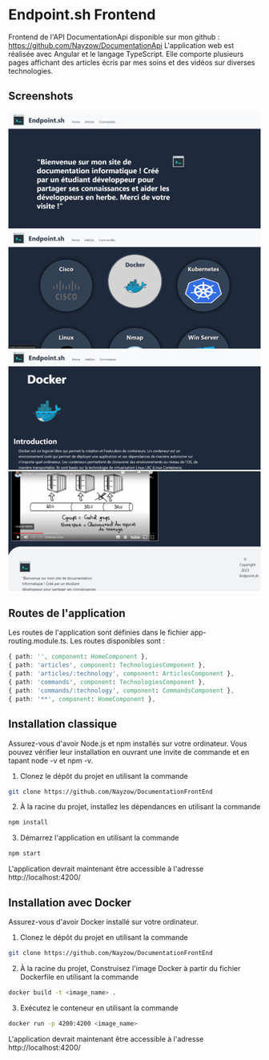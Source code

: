 # Endpoint.sh Frontend

Frontend de l'API DocumentationApi disponible sur mon github : https://github.com/Nayzow/DocumentationApi
L'application web est réalisée avec Angular et le langage TypeScript. Elle comporte plusieurs pages affichant des articles écris par mes soins et des vidéos sur diverses technologies.

## Screenshots

![img.png](resources%2Fimages%2Fscreenshots%2Fimg.png)
![img_1.png](resources%2Fimages%2Fscreenshots%2Fimg_1.png)
![img_2.png](resources%2Fimages%2Fscreenshots%2Fimg_2.png)
![img_3.png](resources%2Fimages%2Fscreenshots%2Fimg_3.png)

## Routes de l'application

Les routes de l'application sont définies dans le fichier app-routing.module.ts. Les routes disponibles sont :

```css
{ path: '', component: HomeComponent },
{ path: 'articles', component: TechnologiesComponent },
{ path: 'articles/:technology', component: ArticlesComponent },
{ path: 'commands', component: TechnologiesComponent },
{ path: 'commands/:technology', component: CommandsComponent },
{ path: '**', component: HomeComponent },
```

## Installation classique

Assurez-vous d'avoir Node.js et npm installés sur votre ordinateur. Vous pouvez vérifier leur installation en ouvrant une invite de commande et en tapant node -v et npm -v.

1. Clonez le dépôt du projet en utilisant la commande 

```bash
git clone https://github.com/Nayzow/DocumentationFrontEnd
```

2. À la racine du projet, installez les dépendances en utilisant la commande 

```bash
npm install
```

3. Démarrez l'application en utilisant la commande 

```bash
npm start
```

L'application devrait maintenant être accessible à l'adresse http://localhost:4200/

## Installation avec Docker

Assurez-vous d'avoir Docker installé sur votre ordinateur.

1. Clonez le dépôt du projet en utilisant la commande 

```bash
git clone https://github.com/Nayzow/DocumentationFrontEnd
```

2. À la racine du projet, Construisez l'image Docker à partir du fichier Dockerfile en utilisant la commande 

```bash
docker build -t <image_name> .
```

3. Exécutez le conteneur en utilisant la commande 

```bash
docker run -p 4200:4200 <image_name>
```

L'application devrait maintenant être accessible à l'adresse http://localhost:4200/
